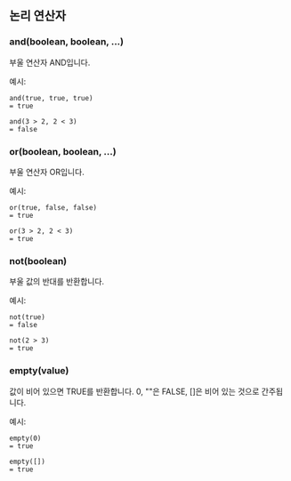 ## 논리 연산자

### and(boolean, boolean, ...)

부울 연산자 AND입니다.

예시:
```
and(true, true, true)
= true

and(3 > 2, 2 < 3)
= false
```

### or(boolean, boolean, ...)

부울 연산자 OR입니다.

예시:
```
or(true, false, false)
= true

or(3 > 2, 2 < 3)
= true
```

### not(boolean)

부울 값의 반대를 반환합니다.

예시:
```
not(true)
= false

not(2 > 3)
= true
```

### empty(value)

값이 비어 있으면 TRUE를 반환합니다. 0, ""은 FALSE, []은 비어 있는 것으로 간주됩니다.

예시:
```
empty(0)
= true

empty([])
= true
```